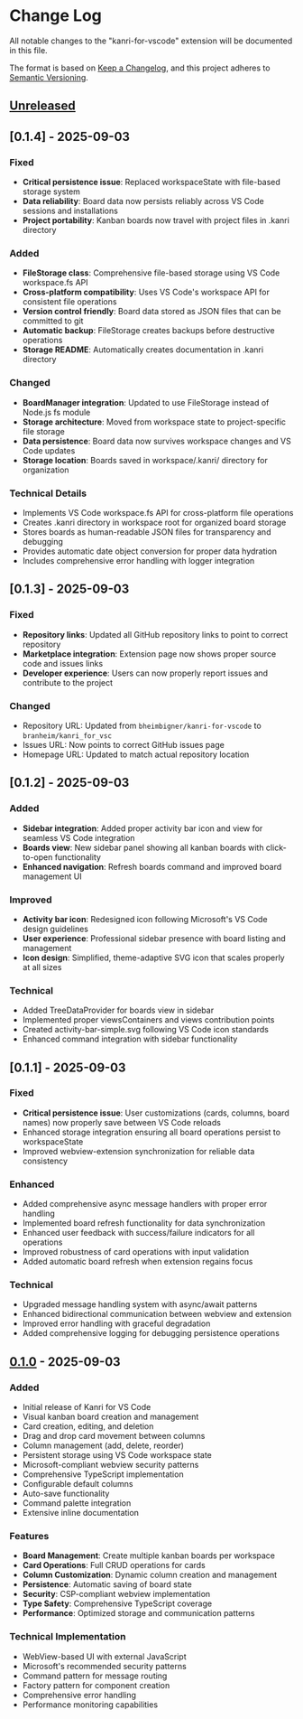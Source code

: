 # Change Log

All notable changes to the "kanri-for-vscode" extension will be documented in this file.

The format is based on [Keep a Changelog](https://keepachangelog.com/en/1.0.0/),
and this project adheres to [Semantic Versioning](https://semver.org/spec/v2.0.0.html).

## [Unreleased]

## [0.1.4] - 2025-09-03

### Fixed

- **Critical persistence issue**: Replaced workspaceState with file-based storage system
- **Data reliability**: Board data now persists reliably across VS Code sessions and installations
- **Project portability**: Kanban boards now travel with project files in .kanri directory

### Added

- **FileStorage class**: Comprehensive file-based storage using VS Code workspace.fs API
- **Cross-platform compatibility**: Uses VS Code's workspace API for consistent file operations
- **Version control friendly**: Board data stored as JSON files that can be committed to git
- **Automatic backup**: FileStorage creates backups before destructive operations
- **Storage README**: Automatically creates documentation in .kanri directory

### Changed

- **BoardManager integration**: Updated to use FileStorage instead of Node.js fs module
- **Storage architecture**: Moved from workspace state to project-specific file storage
- **Data persistence**: Board data now survives workspace changes and VS Code updates
- **Storage location**: Boards saved in workspace/.kanri/ directory for organization

### Technical Details

- Implements VS Code workspace.fs API for cross-platform file operations
- Creates .kanri directory in workspace root for organized board storage
- Stores boards as human-readable JSON files for transparency and debugging
- Provides automatic date object conversion for proper data hydration
- Includes comprehensive error handling with logger integration

## [0.1.3] - 2025-09-03

### Fixed

- **Repository links**: Updated all GitHub repository links to point to correct repository
- **Marketplace integration**: Extension page now shows proper source code and issues links
- **Developer experience**: Users can now properly report issues and contribute to the project

### Changed

- Repository URL: Updated from `bheimbigner/kanri-for-vscode` to `branheim/kanri_for_vsc`
- Issues URL: Now points to correct GitHub issues page
- Homepage URL: Updated to match actual repository location

## [0.1.2] - 2025-09-03

### Added

- **Sidebar integration**: Added proper activity bar icon and view for seamless VS Code integration
- **Boards view**: New sidebar panel showing all kanban boards with click-to-open functionality
- **Enhanced navigation**: Refresh boards command and improved board management UI

### Improved

- **Activity bar icon**: Redesigned icon following Microsoft's VS Code design guidelines
- **User experience**: Professional sidebar presence with board listing and management
- **Icon design**: Simplified, theme-adaptive SVG icon that scales properly at all sizes

### Technical

- Added TreeDataProvider for boards view in sidebar
- Implemented proper viewsContainers and views contribution points
- Created activity-bar-simple.svg following VS Code icon standards
- Enhanced command integration with sidebar functionality

## [0.1.1] - 2025-09-03

### Fixed

- **Critical persistence issue**: User customizations (cards, columns, board names) now properly save between VS Code reloads
- Enhanced storage integration ensuring all board operations persist to workspaceState
- Improved webview-extension synchronization for reliable data consistency

### Enhanced

- Added comprehensive async message handlers with proper error handling
- Implemented board refresh functionality for data synchronization
- Enhanced user feedback with success/failure indicators for all operations
- Improved robustness of card operations with input validation
- Added automatic board refresh when extension regains focus

### Technical

- Upgraded message handling system with async/await patterns
- Enhanced bidirectional communication between webview and extension
- Improved error handling with graceful degradation
- Added comprehensive logging for debugging persistence operations

## [0.1.0] - 2025-09-03

### Added

- Initial release of Kanri for VS Code
- Visual kanban board creation and management
- Card creation, editing, and deletion
- Drag and drop card movement between columns
- Column management (add, delete, reorder)
- Persistent storage using VS Code workspace state
- Microsoft-compliant webview security patterns
- Comprehensive TypeScript implementation
- Configurable default columns
- Auto-save functionality
- Command palette integration
- Extensive inline documentation

### Features
- **Board Management**: Create multiple kanban boards per workspace
- **Card Operations**: Full CRUD operations for cards
- **Column Customization**: Dynamic column creation and management
- **Persistence**: Automatic saving of board state
- **Security**: CSP-compliant webview implementation
- **Type Safety**: Comprehensive TypeScript coverage
- **Performance**: Optimized storage and communication patterns

### Technical Implementation
- WebView-based UI with external JavaScript
- Microsoft's recommended security patterns
- Command pattern for message routing
- Factory pattern for component creation
- Comprehensive error handling
- Performance monitoring capabilities

[Unreleased]: https://github.com/bheimbigner/kanri-for-vscode/compare/v0.1.0...HEAD
[0.1.0]: https://github.com/bheimbigner/kanri-for-vscode/releases/tag/v0.1.0

